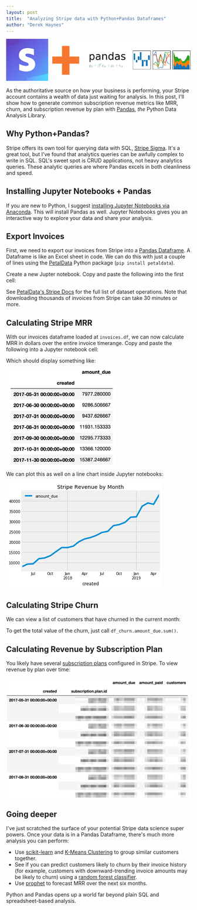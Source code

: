 ```yaml
---
layout: post
title:  "Analyzing Stripe data with Python+Pandas Dataframes"
author: "Derek Haynes"
---
```


<img src="/images/blog/stripe_pandas.png"/>

As the authoritative source on how your business is performing, your Stripe account contains a wealth of data just waiting for analysis. In this post, I'll show how to generate common subscription revenue metrics like MRR, churn, and subscription revenue by plan with [Pandas](http://pandas.pydata.org/), _the_ Python Data Analysis Library.

## Why Python+Pandas?

Stripe offers its own tool for querying data with SQL, [Stripe Sigma](https://stripe.com/sigma). It's a great tool, but I've found that analytics queries can be awfully complex to write in SQL. SQL's sweet spot is CRUD applications, not heavy analytics queries. These analytic queries are where Pandas excels in both cleanliness and speed.

## Installing Jupyter Notebooks + Pandas

If you are new to Python, I suggest [installing Jupyter Notebooks via Anaconda](https://www.anaconda.com/distribution/). This will install Pandas as well. Jupyter Notebooks gives you an interactive way to explore your data and share your analysis.

## Export Invoices

First, we need to export our invoices from Stripe into a [Pandas Dataframe](https://pandas.pydata.org/pandas-docs/stable/reference/api/pandas.DataFrame.html). A Dataframe is like an Excel sheet in code. We can do this with just a couple of lines using the [PetalData](https://petaldata.app) Python package (`pip install petaldata`).

Create a new Jupter notebook. Copy and paste the following into the first cell:

<script src="https://gist.github.com/itsderek23/bb2b613d200b8a10ead195d361b6208a.js"></script>

See [PetalData's Stripe Docs](https://petaldata.app/datasets/stripe/) for the full list of dataset operations. Note that downloading thousands of invoices from Stripe can take 30 minutes or more.

## Calculating Stripe MRR

With our invoices dataframe loaded at `invoices.df`, we can now calculate MRR in dollars over the entire invoice timerange. Copy and paste the following into a Jupyter notebook cell:

<script src="https://gist.github.com/itsderek23/31e18223849d71043e7580321b3031da.js"></script>

Which should display something like:

<img src="/images/blog/stripe_pandas/mrr_table.png" style="max-width:300px"/>

We can plot this as well on a line chart inside Jupyter notebooks:

<script src="https://gist.github.com/itsderek23/0b0f6f45061943e6c403613e6b52b1fd.js"></script>
<img src="/images/blog/stripe_pandas/mrr_plot.png"/>

## Calculating Stripe Churn

We can view a list of customers that have churned in the current month:

<script src="https://gist.github.com/itsderek23/874275ce4fa541f0a2027eba28f1ce0e.js"></script>

To get the total value of the churn, just call `df_churn.amount_due.sum()`.

## Calculating Revenue by Subscription Plan

You likely have several [subscription plans](https://stripe.com/docs/billing/subscriptions/products-and-plans) configured in Stripe. To view revenue by plan over time:

<script src="https://gist.github.com/itsderek23/5fe2879722a25376b52b3fece4ad77d4.js"></script>

<img src="/images/blog/stripe_pandas/rev_by_plan.png"/>

## Going deeper

I've just scratched the surface of your potential Stripe data science super powers. Once your data is in a Pandas Dataframe, there's much more analysis you can perform:

* Use [scikit-learn](https://scikit-learn.org/stable/) and [K-Means Clustering](https://scikit-learn.org/stable/modules/generated/sklearn.cluster.KMeans.html) to group similar customers together.
* See if you can predict customers likely to churn by their invoice history (for example, customers with downward-trending invoice amounts may be likely to churn) using a [random forest classifier](https://scikit-learn.org/stable/modules/generated/sklearn.ensemble.RandomForestClassifier.html).
* Use [prophet](https://facebook.github.io/prophet/docs/quick_start.html) to forecast MRR over the next six months.

Python and Pandas opens up a world far beyond plain SQL and spreadsheet-based analysis.